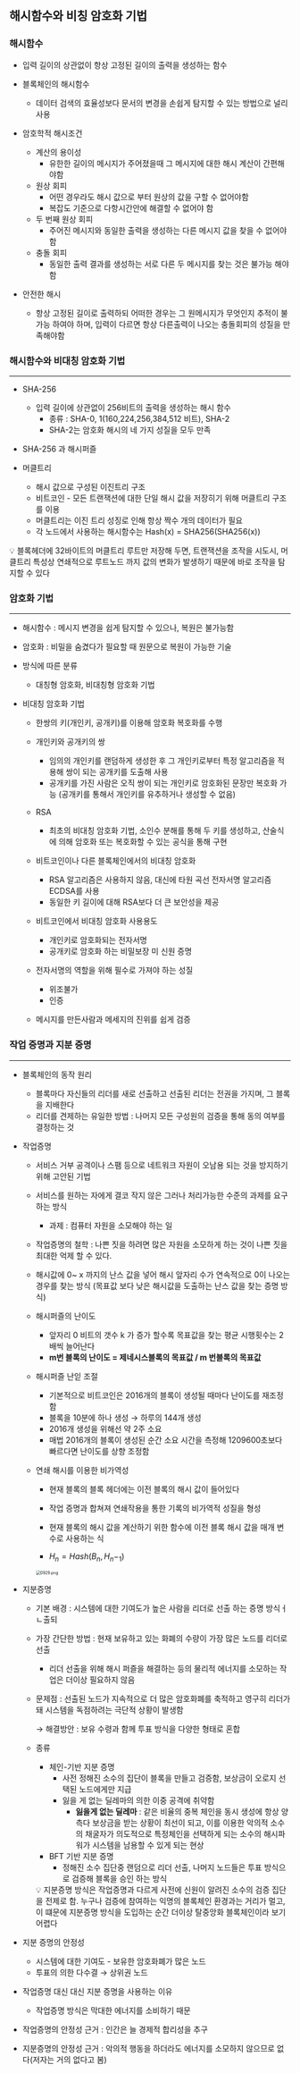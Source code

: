 ## 해시함수와 비칭 암호화 기법



### 해시함수

- 입력 길이의 상관없이 항상 고정된 길이의 출력을 생성하는 함수
- 블록체인의 해시함수
    - 데이터 검색의 효율성보다 문서의 변경을 손쉽게 탐지할 수 있는 방법으로 널리 사용

- 암호학적 해시조건
    - 계산의 용이성
        - 유한한 길이의 메시지가 주어졌을때 그 메시지에 대한 해시 계산이 간편해야함
    - 원상 회피
        - 어떤 경우라도 해시 값으로 부터 원상의 값을 구할 수 없어야함
        - 복잡도 기준으로 다항시간안에 해결할 수 없어야 함
    - 두 번째 원상 회피
        - 주어진 메시지와 동일한 출력을 생성하는 다른 메시지 값을 찾을 수 없어야 함
    - 충돌 회피
        - 동일한 출력 결과를 생성하는 서로 다른 두 메시지를 찾는 것은 불가능 해야함

- 안전한 해시
    - 항상 고정된 길이로 출력하되 어떠한 경우는 그 원메시지가 무엇인지 추적이 불가능 하여야 하며, 입력이 다르면 항상 다른출력이 나오는 충돌회피의 성질을 만족해야함



### 해시함수와 비대칭 암호화 기법

---

- SHA-256
    - 입력 길이에 상관없이 256비트의 출력을 생성하는 해시 함수
        - 종류 : SHA-0, 1(160,224,256,384,512 비트), SHA-2
        - SHA-2는 암호화 해시의 네 가지 성질을 모두 만족

- SHA-256 과 해시퍼즐

- 머클트리
    - 해시 값으로 구성된 이진트리 구조
    - 비트코인 - 모든 트랜잭션에 대한 단일 해시 값을 저장히기 위해 머클트리 구조를 이용
    - 머클트리는 이진 트리 성징로 인해 항상 짝수 개의 데이터가 필요
    - 각 노드에서 사용하는 해시함수는 Hash(x) = SHA256(SHA256(x))

<aside>
💡 블록헤더에 32바이트의 머클트리 루트만 저장해 두면, 트랜잭션을 조작을 시도시, 머클트리 특성상 연쇄적으로 루트노드 까지 값의 변화가 발생하기 때문에 바로 조작을 탐지할 수 있다



### 암호화 기법

---

- 해시함수 : 메시지 변경을 쉽게 탐지할 수 있으나, 복원은 불가능함
- 암호화 : 비밀을 숨겼다가 필요할 때 원문으로 복원이 가능한 기술
- 방식에 따른 분류
    - 대칭형 암호화, 비대칭형 암호화 기법
    
- 비대칭 암호화 기법
    - 한쌍의 키(개인키, 공개키)를 이용해 암호화 복호화를 수행
    - 개인키와 공개키의 쌍
        - 임의의 개인키를 랜덤하게 생성한 후 그 개인키로부터 특정 알고리즘을 적용해 쌍이 되는 공개키를 도출해 사용
        - 공개키를 가진 사람은 오직 쌍이 되는 개인키로 암호화된 문장만 복호화 가능 (공개키를 통해서 개인키를 유추하거나 생성할 수 없음)
    
    - RSA
        - 최초의 비대칭 암호화 기법, 소인수 분해를 통해 두 키를 생성하고, 산술식에 의해 암호화 또는 복호화할 수 있는 공식을 통해 구현
    
    - 비트코인이나 다른 블록체인에서의 비대칭 암호화
        - RSA 알고리즘은 사용하지 않음, 대신에 타원 곡선 전자서명 알고리즘 ECDSA를 사용
        - 동일한 키 길이에 대해 RSA보다 더 큰 보안성을 제공
    
    - 비트코인에서 비대칭 암호화 사용용도
        - 개인키로 암호화되는 전자서명
        - 공개키로 암호화 하는 비밀보장 미 신원 증명
    
    - 전자서명의 역할을 위해 필수로 가져야 하는 성질
        - 위조불가
        - 인증
    - 메시지를 만든사람과 메세지의 진위를 쉽게 검증



### 작업 증명과 지분 증명

---

- 블록체인의 동작 원리
    - 블록마다 자신들의 리더를 새로 선출하고 선출된 리더는 전권을 가지며, 그 블록을 지배한다
    - 리더를 견제하는 유일한 방법 : 나머지 모든 구성원의 검증을 통해 동의 여부를 결정하는 것

- 작업증명
    - 서비스 거부 공격이나 스팸 등으로 네트워크 자원이 오남용 되는 것을 방지하기 위해 고안된 기법
    
    - 서비스를 원하는 자에게 결코 작지 않은 그러나 처리가능한 수준의 과제를 요구하는 방식
        - 과제 : 컴퓨터 자원을 소모해야 하는 일
        
    - 작업증명의 철학 : 나쁜 짓을 하려면 많은 자원을 소모하게 하는 것이  나쁜 짓을 최대한 억제 할 수 있다.
    
    - 해시값에 0~ x 까지의 난스 값을 넣어 해시 앞자리 수가 연속적으로 0이 나오는 경우를 찾는 방식
    (목표값 보다 낮은 해시값을 도출하는 난스 값을 찾는 증명 방식)
    
    - 해시퍼즐의 난이도
        - 앞자리 0 비트의 갯수 k 가 증가 할수록 목표값을 찾는 평균 시행횟수는 2배씩 늘어난다
        - **m번 블록의 난이도 = 제네시스블록의 목표값 / m 번블록의 목표값**
    
    - 해시퍼즐 난읻 조절
        - 기본적으로 비트코인은 2016개의 블록이 생성될 때마다 난이도를 재조정함
        - 블록을 10분에 하나 생성 → 하루의 144개 생성
        - 2016개 생성을 위해선 약 2주 소요
        - 매법 2016개의 블록이 생성된 순간 소요 시간을 측정해 1209600초보다 빠르다면 난이도를 상향 조정함
    
    - 연쇄 해시를 이용한 비가역성
        - 현재 블록의 블록 헤더에는 이전 블록의 해시 값이 들어있다
        
        - 작업 증명과 합쳐져 연쇄작용을 통한 기록의 비가역적 성질을 형성
        
        - 현재 블록의 해시 값을 계산하기 위한 함수에 이전 블록 해시 값을 매개 변수로 사용하는 식
        
        - $H_n = Hash(B_n, H_n-_1)$
        
          
        
        
        <img src="09-29/0929.png" alt="0929.png" style="zoom:50%;" />
        
    
    
    
- 지분증명
    
    - 기본 배경 : 시스템에 대한 기여도가 높은 사람을 리더로 선출 하는 증명 방식ㅓㄴ출되
    - 가장 간단한 방법 : 현재 보유하고 있는 화폐의 수량이 가장 많은 노드를 리더로 선출
        - 리더 선출을 위해 해시 퍼즐을 해결하는 등의 물리적 에너지를 소모하는 작업은 더이상 필요하지 않음
    
    - 문제점 : 선출된 노드가 지속적으로 더 많은 암호화폐를 축적하고 영구히 리더가 돼 시스템을 독점하려는 극단적 상황이 발생함
      
        → 해결방안 : 보유 수령과 함께 투표 방식을 다양한 형태로 혼합
        
    - 종류
        - 체인-기반 지분 증명
            - 사전 정해진 소수의 집단이 블록을 만들고 검증함, 보상금이 오로지 선택된 노드에게만 지급
            - 잃을 게 없는 딜레마의 의한 이중 공격에 취약함
                - **잃을게 없는 딜레마** : 같은 비율의 중복 체인을 동시 생성에 항상 양측다 보상금을 받는 상황이 최선이 되고, 이를 이용한 악의적 소수의 채굴자가 의도적으로 특정체인을 선택하게 되는 소수의 해시파워가 시스템을 남용할 수 있게 되는 현상
        - BFT 기반 지분 증명
            - 정해진 소수 집단중 랜덤으로 리더 선출, 나머지 노드들은 투표 방식으로 검증해 블록을 승인 하는 방식
        
        <aside>
        💡 지분증명 방식은 작업증명과 다르게 사전에 신원이 알려진 소수의 검증 집단을 전제로 함.
        누구나 검증에 참여하는 익명의 블록체인 환경과는 거리가 멀고, 이 떄문에 지분증명 방식을 도입하는 순간 더이상 탈중앙화 블록체인이라 보기 어렵다
    
- 지분 증명의 안정성
    - 시스템에 대한 기여도 - 보유한 암호화폐가 많은 노드
    - 투표의 의한 다수결 → 상위권 노드

- 작업증명 대신 대신 지분 증명을 사용하는 이유
    - 작업증명 방식은 막대한 에너지를 소비하기 때문

- 작업증명의 안정성 근거 : 인간은 늘 경제적 합리성을 추구

- 지분증명의 안정성 근거 : 악의적 행동을 하더라도 에너지를 소모하지 않으므로 없다(저자는 거의 없다고 봄)



